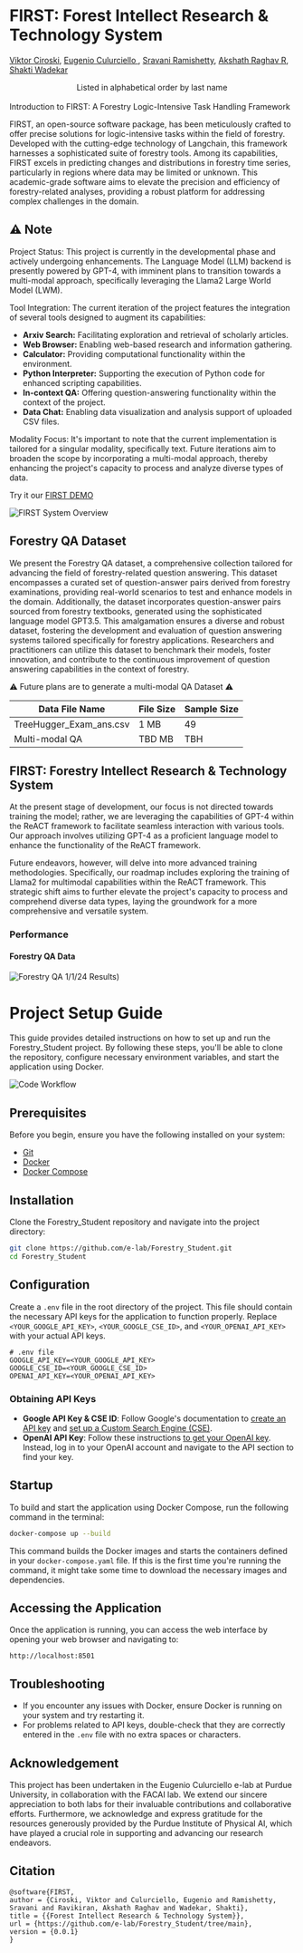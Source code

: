 # FIRST: Forest Intellect Research & Technology System

[Viktor Ciroski](https://viktor1223.github.io/ViktorCiroski.github.io/),
[Eugenio Culurciello ](https://www.linkedin.com/in/eugenioculurciello/),
[Sravani Ramishetty](https://www.linkedin.com/in/sravaniramishetty/),
[Akshath Raghav R](https://www.linkedin.com/in/AkshathRaghav), 
[Shakti Wadekar](https://www.linkedin.com/in/shakti-nagnath-wadekar/)
<center>Listed in alphabetical order by last name</center>

<br>
Introduction to FIRST: A Forestry Logic-Intensive Task Handling Framework

FIRST, an open-source software package, has been meticulously crafted to offer precise solutions for logic-intensive tasks within the field of forestry. Developed with the cutting-edge technology of Langchain, this framework harnesses a sophisticated suite of forestry tools. Among its capabilities, FIRST excels in predicting changes and distributions in forestry time series, particularly in regions where data may be limited or unknown. This academic-grade software aims to elevate the precision and efficiency of forestry-related analyses, providing a robust platform for addressing complex challenges in the domain.


## ⚠️ Note
Project Status:
This project is currently in the developmental phase and actively undergoing enhancements. The Language Model (LLM) backend is presently powered by GPT-4, with imminent plans to transition towards a multi-modal approach, specifically leveraging the Llama2 Large World Model (LWM).

Tool Integration:
The current iteration of the project features the integration of several tools designed to augment its capabilities:
- **Arxiv Search:** Facilitating exploration and retrieval of scholarly articles.
- **Web Browser:** Enabling web-based research and information gathering.
- **Calculator:** Providing computational functionality within the environment.
- **Python Interpreter:** Supporting the execution of Python code for enhanced scripting capabilities.
- **In-context QA:** Offering question-answering functionality within the context of the project.
- **Data Chat:** Enabling data visualization and analysis support of uploaded CSV files. 

Modality Focus:
It's important to note that the current implementation is tailored for a singular modality, specifically text. Future iterations aim to broaden the scope by incorporating a multi-modal approach, thereby enhancing the project's capacity to process and analyze diverse types of data.

Try it our [FIRST DEMO]()

![FIRST System Overview](./assets/Screenshot%202024-01-14%20at%201.13.34%20PM.png)

## Forestry QA Dataset

We present the Forestry QA dataset, a comprehensive collection tailored for advancing the field of forestry-related question answering. This dataset encompasses a curated set of question-answer pairs derived from forestry examinations, providing real-world scenarios to test and enhance models in the domain. Additionally, the dataset incorporates question-answer pairs sourced from forestry textbooks, generated using the sophisticated language model GPT3.5. This amalgamation ensures a diverse and robust dataset, fostering the development and evaluation of question answering systems tailored specifically for forestry applications. Researchers and practitioners can utilize this dataset to benchmark their models, foster innovation, and contribute to the continuous improvement of question answering capabilities in the context of forestry.

⚠️ Future plans are to generate a multi-modal QA Dataset ⚠️

| Data File Name | File Size | Sample Size |
|----------------|-----------|-------------|
| TreeHugger_Exam_ans.csv      | 1 MB     | 49        |
| Multi-modal QA    | TBD MB      | TBH         |


## FIRST: Forestry Intellect Research & Technology System 
At the present stage of development, our focus is not directed towards training the model; rather, we are leveraging the capabilities of GPT-4 within the ReACT framework to facilitate seamless interaction with various tools. Our approach involves utilizing GPT-4 as a proficient language model to enhance the functionality of the ReACT framework.

Future endeavors, however, will delve into more advanced training methodologies. Specifically, our roadmap includes exploring the training of Llama2 for multimodal capabilities within the ReACT framework. This strategic shift aims to further elevate the project's capacity to process and comprehend diverse data types, laying the groundwork for a more comprehensive and versatile system.
### Performance 
#### Forestry QA Data 
![Forestry QA 1/1/24 Results](./assets/Screenshot%202024-01-14%20at%202.23.59%20PM.png))

# Project Setup Guide

This guide provides detailed instructions on how to set up and run the Forestry_Student project. By following these steps, you'll be able to clone the repository, configure necessary environment variables, and start the application using Docker.

![Code Workflow](./assets/workflow.png)

## Prerequisites

Before you begin, ensure you have the following installed on your system:
- [Git](https://git-scm.com/book/en/v2/Getting-Started-Installing-Git)
- [Docker](https://docs.docker.com/engine/install/)
- [Docker Compose](https://docs.docker.com/compose/install/)

## Installation

Clone the Forestry_Student repository and navigate into the project directory:

```bash
git clone https://github.com/e-lab/Forestry_Student.git
cd Forestry_Student
```

## Configuration

Create a `.env` file in the root directory of the project. This file should contain the necessary API keys for the application to function properly. Replace `<YOUR_GOOGLE_API_KEY>`, `<YOUR_GOOGLE_CSE_ID>`, and `<YOUR_OPENAI_API_KEY>` with your actual API keys.

```plaintext
# .env file
GOOGLE_API_KEY=<YOUR_GOOGLE_API_KEY>
GOOGLE_CSE_ID=<YOUR_GOOGLE_CSE_ID>
OPENAI_API_KEY=<YOUR_OPENAI_API_KEY>
```

### Obtaining API Keys

- **Google API Key & CSE ID**: Follow Google's documentation to [create an API key](https://support.google.com/googleapi/answer/6158862?hl=en) and [set up a Custom Search Engine (CSE)](https://programmablesearchengine.google.com/controlpanel/create).
- **OpenAI API Key**: Follow these instructions [to get your OpenAI key](https://www.maisieai.com/help/how-to-get-an-openai-api-key-for-chatgpt). Instead, log in to your OpenAI account and navigate to the API section to find your key.

## Startup

To build and start the application using Docker Compose, run the following command in the terminal:

```bash
docker-compose up --build
```

This command builds the Docker images and starts the containers defined in your `docker-compose.yaml` file. If this is the first time you're running the command, it might take some time to download the necessary images and dependencies.

## Accessing the Application

Once the application is running, you can access the web interface by opening your web browser and navigating to:

```
http://localhost:8501
```

## Troubleshooting

- If you encounter any issues with Docker, ensure Docker is running on your system and try restarting it.
- For problems related to API keys, double-check that they are correctly entered in the `.env` file with no extra spaces or characters.

## Acknowledgement 
This project has been undertaken in the Eugenio Culurciello e-lab at Purdue University, in collaboration with the FACAI lab. We extend our sincere appreciation to both labs for their invaluable contributions and collaborative efforts. Furthermore, we acknowledge and express gratitude for the resources generously provided by the Purdue Institute of Physical AI, which have played a crucial role in supporting and advancing our research endeavors.

## Citation 

```
@software{FIRST,
author = {Ciroski, Viktor and Culurciello, Eugenio and Ramishetty, Sravani and Ravikiran, Akshath Raghav and Wadekar, Shakti},
title = {{Forest Intellect Research & Technology System}},
url = {https://github.com/e-lab/Forestry_Student/tree/main},
version = {0.0.1}
}
```